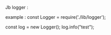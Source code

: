 Jb logger :

example :
const Logger = require('./lib/logger');

const log = new Logger();
log.info("test");
